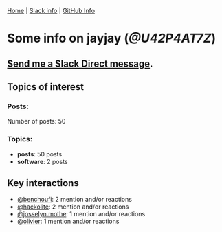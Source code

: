 [Home](https://kelu124.github.io/echommunity/) | [Slack info](https://kelu124.github.io/echommunity/) | [GitHub Info](https://kelu124.github.io/echommunity/github.html)

# Some info on __jayjay__ (_@U42P4AT7Z_)


## [Send me a Slack Direct message](https://echopen.slack.com/messages/@jayjay/).

## Topics of interest

### Posts: 

Number of posts: 50

### Topics:

* __posts__: 50 posts
* __software__: 2 posts

## Key interactions 

* [@benchoufi](./U0B47KC3S.md): 2 mention and/or reactions
* [@hackolite](./U20C8CKTL.md): 2 mention and/or reactions
* [@josselyn.mothe](./U3XHSAQHE.md): 1 mention and/or reactions
* [@olivier](./U04DFTZ7D.md): 1 mention and/or reactions
